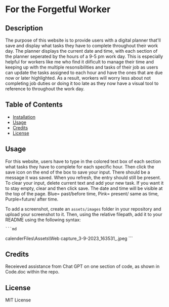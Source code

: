 # For the Forgetful Worker 

## Description

The purpose of this website is to provide users with a digital planner that'll save and display what tasks they have to complete throughout their work day. The planner displays the current date and time, with each section of the planner seperated by the hours of a 9-5 pm work day. This is especially helpful for workers like me who find it diificult to manage their time and keeping up with the multiple resonsibilities and tasks of their job as users can update the tasks assigned to each hour and have the ones that are due now or later highlighted. As a result, workers will  worry less about not completing job duties or doing it too late as they now have a visual tool to reference to throughout the work day.


## Table of Contents 

- [Installation](#installation)
- [Usage](#usage)
- [Credits](#credits)
- [License](#license)

## Usage

For this website, users have to type in the colored text box of each section what tasks they have to complete for each specific hour. Then click the save icon on the end of the box to save your input. There should be a message it was saved. When you refresh, the entry should still be present. To clear your input, delete current text and add your new task. If you want it to stay empty, clear and then click save. The date and time will be visible at the top of the page. Blue= past/before time, Pink= present/ same as time, Purple=future/ after time.

To add a screenshot, create an `assets/images` folder in your repository and upload your screenshot to it. Then, using the relative filepath, add it to your README using the following syntax:

    ```md
   calenderFiles\Assets\Web capture_3-9-2023_163531_.jpeg
    ```

## Credits

Receieved assistance from Chat GPT on one section of code, as shown in Code.doc within the repo.

## License

MIT License


